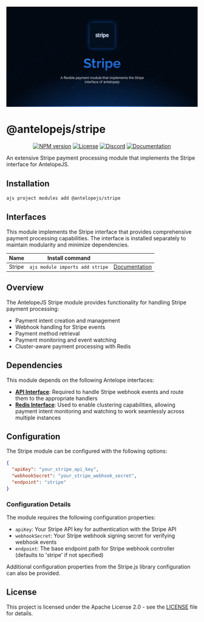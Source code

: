 ![Stripe](.github/social-card.png)

# @antelopejs/stripe

<div align="center">
<a href="https://www.npmjs.com/package/@antelopejs/core"><img alt="NPM version" src="https://img.shields.io/npm/v/@antelopejs/core.svg?style=for-the-badge&labelColor=000000"></a>
<a href="https://github.com/AntelopeJS/antelopejs/blob/main/LICENSE"><img alt="License" src="https://img.shields.io/npm/l/@antelopejs/core.svg?style=for-the-badge&labelColor=000000"></a>
<a href="https://discord.gg/C2G8QW63"><img src="https://img.shields.io/badge/Discord-18181B?logo=discord&style=for-the-badge&color=000000" alt="Discord"></a>
<a href="https://discord.gg/C2G8QW63"><img src="https://img.shields.io/badge/Docs-18181B?logo=Antelope.JS&style=for-the-badge&color=000000" alt="Documentation"></a>
</div>

An extensive Stripe payment processing module that implements the Stripe interface for AntelopeJS.

## Installation

```bash
ajs project modules add @antelopejs/stripe
```

## Interfaces

This module implements the Stripe interface that provides comprehensive payment processing capabilities. The interface is installed separately to maintain modularity and minimize dependencies.

| Name          | Install command                         |                                                                 |
| ------------- | --------------------------------------- | --------------------------------------------------------------- |
| Stripe        | `ajs module imports add stripe`         | [Documentation](https://github.com/AntelopeJS/interface-stripe) |


## Overview

The AntelopeJS Stripe module provides functionality for handling Stripe payment processing:

- Payment intent creation and management
- Webhook handling for Stripe events
- Payment method retrieval
- Payment monitoring and event watching
- Cluster-aware payment processing with Redis

## Dependencies

This module depends on the following Antelope interfaces:

- [**API Interface**](https://github.com/AntelopeJS/interface-api): Required to handle Stripe webhook events and route them to the appropriate handlers
- [**Redis Interface**](https://github.com/AntelopeJS/interface-redis): Used to enable clustering capabilities, allowing payment intent monitoring and watching to work seamlessly across multiple instances

## Configuration

The Stripe module can be configured with the following options:

```json
{
  "apiKey": "your_stripe_api_key",
  "webhookSecret": "your_stripe_webhook_secret",
  "endpoint": "stripe"
}
```

### Configuration Details

The module requires the following configuration properties:

- `apiKey`: Your Stripe API key for authentication with the Stripe API
- `webhookSecret`: Your Stripe webhook signing secret for verifying webhook events
- `endpoint`: The base endpoint path for Stripe webhook controller (defaults to 'stripe' if not specified)

Additional configuration properties from the Stripe.js library configuration can also be provided.

## License

This project is licensed under the Apache License 2.0 - see the [LICENSE](LICENSE) file for details.
